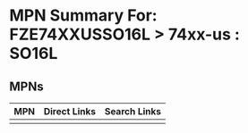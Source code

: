 



# MPN Summary For: FZE74XXUSSO16L > 74xx-us : SO16L

## MPNs
  

|MPN|Direct Links|Search Links|
| :--- | :--- | :--- |
||||
